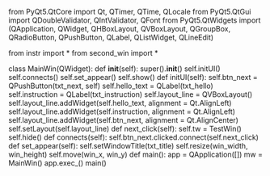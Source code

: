 from PyQt5.QtCore import Qt, QTimer, QTime, QLocale
from PyQt5.QtGui import QDoubleValidator, QIntValidator, QFont
from PyQt5.QtWidgets import (QApplication, QWidget, QHBoxLayout, QVBoxLayout, QGroupBox, QRadioButton, QPushButton, QLabel, QListWidget, QLineEdit)

from instr import *
from second_win import *

class MainWin(QWidget):
    def __init__(self):
        super().__init__()
        self.initUI()
        self.connects()
        self.set_appear()
        self.show()
    def initUI(self):
        self.btn_next = QPushButton(txt_next, self)
        self.hello_text = QLabel(txt_hello)
        self.instruction = QLabel(txt_instruction)
        self.layout_line = QVBoxLayout()
        self.layout_line.addWidget(self.hello_text, alignment = Qt.AlignLeft)
        self.layout_line.addWidget(self.instruction, alignment = Qt.AlignLeft)
        self.layout_line.addWidget(self.btn_next, alignment = Qt.AlignCenter)
        self.setLayout(self.layout_line)
    def next_click(self):
        self.tw = TestWin()
        self.hide()
    def connects(self):
        self.btn_next.clicked.connect(self.next_click)
    def set_appear(self):
        self.setWindowTitle(txt_title)
        self.resize(win_width, win_height)
        self.move(win_x, win_y)
def main():
    app = QApplication([])
    mw = MainWin()
    app.exec_()
main()
